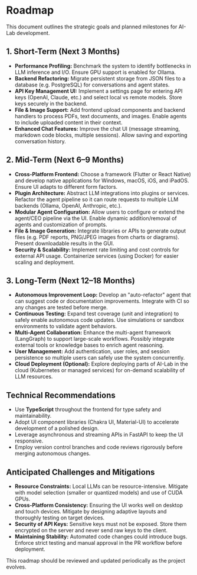 # Roadmap

This document outlines the strategic goals and planned milestones for AI-Lab development.

## 1. Short-Term (Next 3 Months)

- **Performance Profiling:** Benchmark the system to identify bottlenecks in LLM inference and I/O. Ensure GPU support is enabled for Ollama.
- **Backend Refactoring:** Migrate persistent storage from JSON files to a database (e.g. PostgreSQL) for conversations and agent states.
- **API Key Management UI:** Implement a settings page for entering API keys (OpenAI, Claude, etc.) and select local vs remote models. Store keys securely in the backend.
- **File & Image Support:** Add frontend upload components and backend handlers to process PDFs, text documents, and images. Enable agents to include uploaded content in their context.
- **Enhanced Chat Features:** Improve the chat UI (message streaming, markdown code blocks, multiple sessions). Allow saving and exporting conversation history.

## 2. Mid-Term (Next 6–9 Months)

- **Cross-Platform Frontend:** Choose a framework (Flutter or React Native) and develop native applications for Windows, macOS, iOS, and iPadOS. Ensure UI adapts to different form factors.
- **Plugin Architecture:** Abstract LLM integrations into plugins or services. Refactor the agent pipeline so it can route requests to multiple LLM backends (Ollama, OpenAI, Anthropic, etc.).
- **Modular Agent Configuration:** Allow users to configure or extend the agent/CEO pipeline via the UI. Enable dynamic addition/removal of agents and customization of prompts.
- **File & Image Generation:** Integrate libraries or APIs to generate output files (e.g. PDF reports, PNG/JPEG images from charts or diagrams). Present downloadable results in the GUI.
- **Security & Scalability:** Implement rate limiting and cost controls for external API usage. Containerize services (using Docker) for easier scaling and deployment.

## 3. Long-Term (Next 12–18 Months)

- **Autonomous Improvement Loop:** Develop an "auto-refactor" agent that can suggest code or documentation improvements. Integrate with CI so any changes are tested before merge.
- **Continuous Testing:** Expand test coverage (unit and integration) to safely enable autonomous code updates. Use simulations or sandbox environments to validate agent behaviors.
- **Multi-Agent Collaboration:** Enhance the multi-agent framework (LangGraph) to support large-scale workflows. Possibly integrate external tools or knowledge bases to enrich agent reasoning.
- **User Management:** Add authentication, user roles, and session persistence so multiple users can safely use the system concurrently.
- **Cloud Deployment (Optional):** Explore deploying parts of AI-Lab in the cloud (Kubernetes or managed services) for on-demand scalability of LLM resources.

## Technical Recommendations

- Use **TypeScript** throughout the frontend for type safety and maintainability.
- Adopt UI component libraries (Chakra UI, Material-UI) to accelerate development of a polished design.
- Leverage asynchronous and streaming APIs in FastAPI to keep the UI responsive.
- Employ version control branches and code reviews rigorously before merging autonomous changes.

## Anticipated Challenges and Mitigations

- **Resource Constraints:** Local LLMs can be resource-intensive. Mitigate with model selection (smaller or quantized models) and use of CUDA GPUs.
- **Cross-Platform Consistency:** Ensuring the UI works well on desktop and touch devices. Mitigate by designing adaptive layouts and thoroughly testing on target devices.
- **Security of API Keys:** Sensitive keys must not be exposed. Store them encrypted on the server and never send raw keys to the client.
- **Maintaining Stability:** Automated code changes could introduce bugs. Enforce strict testing and manual approval in the PR workflow before deployment.

This roadmap should be reviewed and updated periodically as the project evolves. 